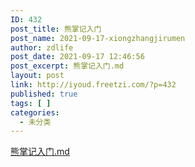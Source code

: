 ```yaml
---
ID: 432
post_title: 熊掌记入门
post_name: 2021-09-17-xiongzhangjirumen
author: zdlife
post_date: 2021-09-17 12:46:56
post_excerpt: 熊掌记入门.md
layout: post
link: http://iyoud.freetzi.com/?p=432
published: true
tags: [ ]
categories:
  - 未分类
---
```

[熊掌记入门.md][1]

 [1]: http://iyoud.freetzi.com/wp-content/uploads/2021/09/1112b5b02785189c5169c90bc39981af.md